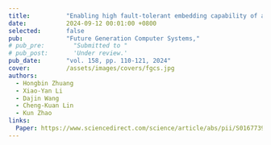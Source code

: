```yaml
---
title:          "Enabling high fault-tolerant embedding capability of alternating group graphs"
date:           2024-09-12 00:01:00 +0800
selected:       false
pub:            "Future Generation Computer Systems,"
# pub_pre:        "Submitted to "
# pub_post:       'Under review.'
pub_date:       "vol. 158, pp. 110-121, 2024"
cover:          /assets/images/covers/fgcs.jpg
authors:
  - Hongbin Zhuang
  - Xiao-Yan Li
  - Dajin Wang
  - Cheng-Kuan Lin
  - Kun Zhao
links:
  Paper: https://www.sciencedirect.com/science/article/abs/pii/S0167739X24001481
---
```

